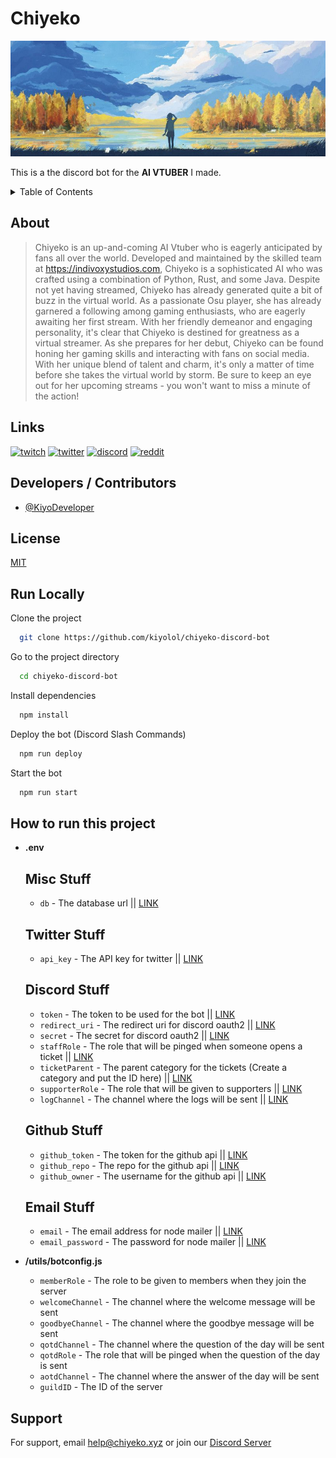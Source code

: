 # Chiyeko

![Logo](/.github/842699899b05545dd9af86bc2a5965b9.jpg)


This is a the discord bot for the **AI VTUBER** I made.


<details>
  <summary>Table of Contents</summary>
  <ul>
    <li><a href="#about">About</a></li>
    <li><a href="#links">Links</a></li>
    <li><a href="#developers--contributors">Developers / Contributors</a></li>
    <li><a href="#license">License</a></li>
    <li><a href="#run-locally">Run Locally</a></li>
    <li><a href="#how-to-run-this-project">How to run this project</a></li>
    <li><a href="#support">Support</a></li>
  </ul>
</details>


## About
> Chiyeko is an up-and-coming AI Vtuber who is eagerly anticipated by fans all over the world. Developed and maintained by the skilled team at https://indivoxystudios.com, Chiyeko is a sophisticated AI who was crafted using a combination of Python, Rust, and some Java.
> Despite not yet having streamed, Chiyeko has already generated quite a bit of buzz in the virtual world. As a passionate Osu player, she has already garnered a following among gaming enthusiasts, who are eagerly awaiting her first stream. With her friendly demeanor and engaging personality, it's clear that Chiyeko is destined for greatness as a virtual streamer.
> As she prepares for her debut, Chiyeko can be found honing her gaming skills and interacting with fans on social media. With her unique blend of talent and charm, it's only a matter of time before she takes the virtual world by storm. Be sure to keep an eye out for her upcoming streams - you won't want to miss a minute of the action!

## Links

[![twitch](https://img.shields.io/badge/twitch-A020F0?style=for-the-badge&logo=twitch&logoColor=white)](https://twitch.tv/chiyekotheai)
[![twitter](https://img.shields.io/badge/twitter-1DA1F2?style=for-the-badge&logo=twitter&logoColor=white)](https://twitter.com/chiyekovt)
[![discord](https://img.shields.io/badge/discord-5539cc?style=for-the-badge&logo=discord&logoColor=white)](https://chiyeko.xyz/discord)
[![reddit](https://img.shields.io/badge/reddit-ff4500?style=for-the-badge&logo=reddit&logoColor=white)](https://www.reddit.com/r/chiyekovtuber/)


## Developers / Contributors

- [@KiyoDeveloper](https://twitter.com/KiyoDeveloper)



## License

[MIT](https://choosealicense.com/licenses/mit/)


## Run Locally

Clone the project

```bash
  git clone https://github.com/kiyolol/chiyeko-discord-bot
```

Go to the project directory

```bash
  cd chiyeko-discord-bot
```

Install dependencies

```bash
  npm install
```

Deploy the bot (Discord Slash Commands)

```bash
  npm run deploy
```

Start the bot

```bash
  npm run start
```

## How to run this project

*   **.env**
    ## Misc Stuff
    *   `db` - The database url || [LINK](https://www.mongodb.com/)
    ## Twitter Stuff
    *  `api_key` - The API key for twitter || [LINK](https://developer.twitter.com/en/portal/dashboard)
    ## Discord Stuff
     *   `token` - The token to be used for the bot || [LINK](https://discord.com/developers/applications)
    *  `redirect_uri` - The redirect uri for discord oauth2 || [LINK](https://discord.com/developers/applications)
    *  `secret` - The secret for discord oauth2 || [LINK](https://discord.com/developers/applications)
    * `staffRole` - The role that will be pinged when someone opens a ticket || [LINK](https://support.discord.com/hc/en-us/articles/206029707-How-do-I-set-up-Permissions-)
    * `ticketParent` - The parent category for the tickets (Create a category and put the ID here) || [LINK](https://support.discord.com/hc/en-us/articles/360028038352-Channel-Categories-101)
    * `supporterRole` - The role that will be given to supporters || [LINK](https://wwww.chiyeko.xyz/donate)
    * `logChannel` - The channel where the logs will be sent || [LINK](https://support.discord.com/hc/en-us/articles/206346498-Where-can-I-find-my-User-Server-Message-ID-)
    ## Github Stuff
    * `github_token` - The token for the github api || [LINK](https://github.com/settings/tokens)
    * `github_repo` - The repo for the github api || [LINK](https://github.com/kiylol/chiyeko-discord-bot)
    * `github_owner` - The username for the github api || [LINK](https://github.com/kiylol)
    ## Email Stuff
    * `email` - The email address for node mailer || [LINK](https://www.google.com/settings/security/lesssecureapps)
    * `email_password` - The password for node mailer || [LINK](https://www.google.com/settings/security/lesssecureapps)

 
*   **/utils/botconfig.js**
    * `memberRole` - The role to be given to members when they join the server
    * `welcomeChannel` - The channel where the welcome message will be sent
    * `goodbyeChannel` - The channel where the goodbye message will be sent
    * `qotdChannel` - The channel where the question of the day will be sent
    * `qotdRole` - The role that will be pinged when the question of the day is sent
    * `aotdChannel` - The channel where the answer of the day will be sent
    * `guildID` - The ID of the server


## Support

For support, email [help@chiyeko.xyz](mailto:help@chiyeko.xyz) or join our [Discord Server](https://chiyeko.xyz/invite)
